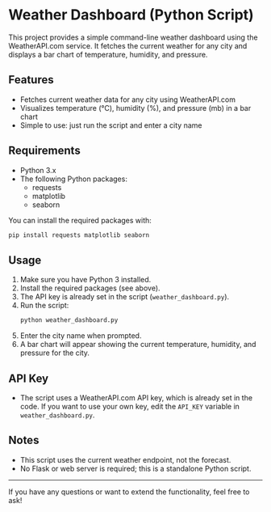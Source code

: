 # Weather Dashboard (Python Script)

This project provides a simple command-line weather dashboard using the WeatherAPI.com service. It fetches the current weather for any city and displays a bar chart of temperature, humidity, and pressure.

## Features
- Fetches current weather data for any city using WeatherAPI.com
- Visualizes temperature (°C), humidity (%), and pressure (mb) in a bar chart
- Simple to use: just run the script and enter a city name

## Requirements
- Python 3.x
- The following Python packages:
  - requests
  - matplotlib
  - seaborn

You can install the required packages with:
```sh
pip install requests matplotlib seaborn
```

## Usage
1. Make sure you have Python 3 installed.
2. Install the required packages (see above).
3. The API key is already set in the script (`weather_dashboard.py`).
4. Run the script:
   ```sh
   python weather_dashboard.py
   ```
5. Enter the city name when prompted.
6. A bar chart will appear showing the current temperature, humidity, and pressure for the city.

## API Key
- The script uses a WeatherAPI.com API key, which is already set in the code. If you want to use your own key, edit the `API_KEY` variable in `weather_dashboard.py`.

## Notes
- This script uses the current weather endpoint, not the forecast.
- No Flask or web server is required; this is a standalone Python script.

---

If you have any questions or want to extend the functionality, feel free to ask! 